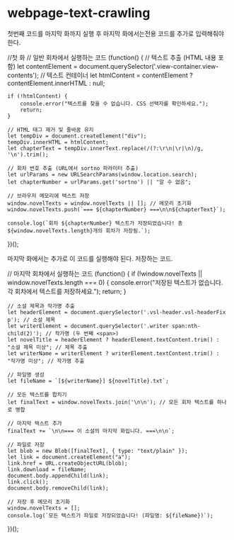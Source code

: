 # webpage-text-crawling
 첫번째 코드를 마지막 화까지 실행 후 마지막 화에서는전용 코드를 추가로 입력해줘야 한다.


//첫 화 
// 일반 회차에서 실행하는 코드
(function() {
    // 텍스트 추출 (HTML 내용 포함)
    let contentElement = document.querySelector('.view-container.view-contents'); // 텍스트 컨테이너
    let htmlContent = contentElement ? contentElement.innerHTML : null;

    if (!htmlContent) {
        console.error("텍스트를 찾을 수 없습니다. CSS 선택자를 확인하세요.");
        return;
    }

    // HTML 태그 제거 및 줄바꿈 유지
    let tempDiv = document.createElement("div");
    tempDiv.innerHTML = htmlContent;
    let chapterText = tempDiv.innerText.replace(/(?:\r\n|\r|\n)/g, '\n').trim();

    // 회차 번호 추출 (URL에서 sortno 파라미터 추출)
    let urlParams = new URLSearchParams(window.location.search);
    let chapterNumber = urlParams.get('sortno') || "알 수 없음";

    // 브라우저 메모리에 텍스트 저장
    window.novelTexts = window.novelTexts || []; // 메모리 초기화
    window.novelTexts.push(`=== ${chapterNumber} ===\n\n${chapterText}`);

    console.log(`회차 ${chapterNumber} 텍스트가 저장되었습니다! 총 ${window.novelTexts.length}개의 회차가 저장됨.`);
})();



마지막 화에서는 추가로 이 코드를 실행해야 된다.
저장하는 코드.

// 마지막 회차에서 실행하는 코드
(function() {
    if (!window.novelTexts || window.novelTexts.length === 0) {
        console.error("저장된 텍스트가 없습니다. 각 회차에서 텍스트를 저장하세요.");
        return;
    }

    // 소설 제목과 작가명 추출
    let headerElement = document.querySelector('.vsl-header.vsl-headerFix p'); // 소설 제목
    let writerElement = document.querySelector('.writer span:nth-child(2)'); // 작가명 (두 번째 <span>)
    let novelTitle = headerElement ? headerElement.textContent.trim() : "소설 제목 미상"; // 제목 추출
    let writerName = writerElement ? writerElement.textContent.trim() : "작가명 미상"; // 작가명 추출

    // 파일명 생성
    let fileName = `[${writerName}] ${novelTitle}.txt`;

    // 모든 텍스트를 합치기
    let finalText = window.novelTexts.join('\n\n'); // 모든 회차 텍스트를 하나로 병합

    // 마지막 텍스트 추가
    finalText += `\n\n=== 이 소설의 마지막 화입니다. ===\n\n`;

    // 파일로 저장
    let blob = new Blob([finalText], { type: "text/plain" });
    let link = document.createElement("a");
    link.href = URL.createObjectURL(blob);
    link.download = fileName;
    document.body.appendChild(link);
    link.click();
    document.body.removeChild(link);

    // 저장 후 메모리 초기화
    window.novelTexts = [];
    console.log(`모든 텍스트가 파일로 저장되었습니다! (파일명: ${fileName})`);
})();

